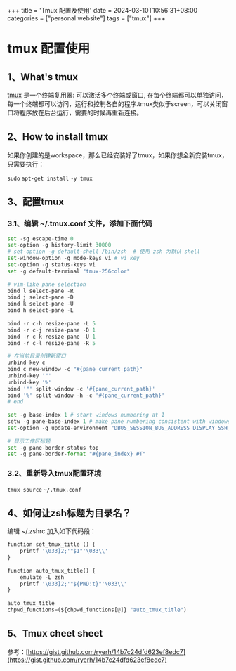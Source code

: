 +++
title = 'Tmux 配置及使用'
date = 2024-03-10T10:56:31+08:00
categories = ["personal website"]
tags = ["tmux"] 
+++


# tmux 配置使用

## 1、What's tmux

[tmux](http://tmux.github.io/) 是一个终端复用器: 可以激活多个终端或窗口, 在每个终端都可以单独访问，每一个终端都可以访问，运行和控制各自的程序.tmux类似于screen，可以关闭窗口将程序放在后台运行，需要的时候再重新连接。

## 2、How to install tmux

如果你创建的是workspace，那么已经安装好了tmux，如果你想全新安装tmux，只需要执行：

`sudo` `apt-get install` `-y tmux`

## 3、配置tmux

### **3.1、编辑 ~/.tmux.conf 文件，添加下面代码**

```python
set -sg escape-time 0
set-option -g history-limit 30000
# set-option -g default-shell /bin/zsh  # 使用 zsh 为默认 shell
set-window-option -g mode-keys vi # vi key
set-option -g status-keys vi
set -g default-terminal "tmux-256color"
  
# vim-like pane selection
bind l select-pane -R
bind j select-pane -D
bind k select-pane -U
bind h select-pane -L
  
bind -r c-h resize-pane -L 5
bind -r c-j resize-pane -D 1
bind -r c-k resize-pane -U 1
bind -r c-l resize-pane -R 5
  
# 在当前目录创建新窗口
unbind-key c
bind c new-window -c "#{pane_current_path}"
unbind-key '"'
unbind-key '%'
bind '"' split-window -c '#{pane_current_path}'
bind '%' split-window -h -c '#{pane_current_path}'
# end
  
set -g base-index 1 # start windows numbering at 1
setw -g pane-base-index 1 # make pane numbering consistent with windows
set-option -g update-environment "DBUS_SESSION_BUS_ADDRESS DISPLAY SSH_ASKPASS SSH_AUTH_SOCK SSH_AGENT_PID SSH_CONNECTION WINDOWID XAUTHORITY"
  
# 显示工作区标题
set -g pane-border-status top
set -g pane-border-format "#{pane_index} #T"
```

### **3.2、重新导入tmux配置环境**

`tmux source` `~/.tmux.conf`

## 4、如何让zsh标题为目录名？

编辑 ~/.zshrc 加入如下代码段：

```python
function set_tmux_title () {
    printf '\033]2;'"$1"'\033\\'
}
  
function auto_tmux_title() {
    emulate -L zsh
    printf '\033]2;'"${PWD:t}"'\033\\'
}
  
auto_tmux_title
chpwd_functions=(${chpwd_functions[@]} "auto_tmux_title")
```

## 5、Tmux cheet sheet

参考：[https://gist.github.com/ryerh/14b7c24dfd623ef8edc7](https://gist.github.com/ryerh/14b7c24dfd623ef8edc7)